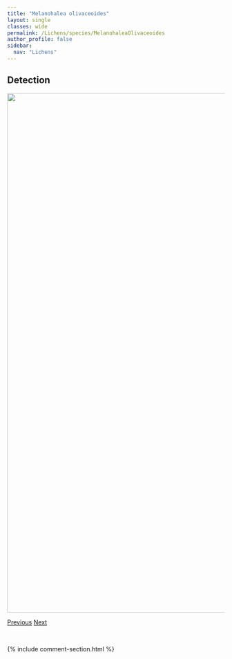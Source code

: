 ```yaml
---
title: "Melanohalea olivaceoides"
layout: single
classes: wide
permalink: /Lichens/species/MelanohaleaOlivaceoides
author_profile: false
sidebar:
  nav: "Lichens"
---
```


<h2>Detection</h2>

<a href="https://drive.google.com/uc?export=view&id=1eJnl9m7OU9sc-2TLC0jFEgFI9wID3qrN">
<img src="https://drive.google.com/uc?export=view&id=1eJnl9m7OU9sc-2TLC0jFEgFI9wID3qrN" height = "1200" width = "800">
</a>


<a href="/DevelopmentWebsite/Lichens/species/MelanohaleaInfumata" class="pagination--pager" title="Melanohalea infumata">Previous</a> <a href="/DevelopmentWebsite/Lichens/species/MelanohaleaSeptentrionalisOlivacea" class="pagination--pager" title="Melanohalea septentrionalis/olivacea">Next</a>

<p>&nbsp;</p>

{% include comment-section.html %}
